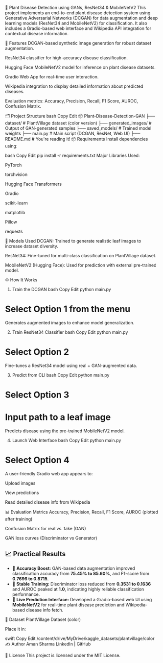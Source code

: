 🌿 Plant Disease Detection using GANs, ResNet34 & MobileNetV2
This project implements an end-to-end plant disease detection system using Generative Adversarial Networks (DCGAN) for data augmentation and deep learning models (ResNet34 and MobileNetV2) for classification. It also includes a Gradio-based web interface and Wikipedia API integration for contextual disease information.

🚀 Features
DCGAN-based synthetic image generation for robust dataset augmentation.

ResNet34 classifier for high-accuracy disease classification.

Hugging Face MobileNetV2 model for inference on plant disease datasets.

Gradio Web App for real-time user interaction.

Wikipedia integration to display detailed information about predicted diseases.

Evaluation metrics: Accuracy, Precision, Recall, F1 Score, AUROC, Confusion Matrix.

🗂️ Project Structure
bash
Copy
Edit
📦 Plant-Disease-Detection-GAN
├── dataset/                      # PlantVillage dataset (color version)
├── generated_images/            # Output of GAN-generated samples
├── saved_models/                # Trained model weights
├── main.py                      # Main script (DCGAN, ResNet, Web UI)
├── README.md                    # You're reading it!
📦 Requirements
Install dependencies using:

bash
Copy
Edit
pip install -r requirements.txt
Major Libraries Used:

PyTorch

torchvision

Hugging Face Transformers

Gradio

scikit-learn

matplotlib

Pillow

requests

🧠 Models Used
DCGAN: Trained to generate realistic leaf images to increase dataset diversity.

ResNet34: Fine-tuned for multi-class classification on PlantVillage dataset.

MobileNetV2 (Hugging Face): Used for prediction with external pre-trained model.

⚙️ How It Works
1. Train the DCGAN
bash
Copy
Edit
python main.py
# Select Option 1 from the menu
Generates augmented images to enhance model generalization.

2. Train ResNet34 Classifier
bash
Copy
Edit
python main.py
# Select Option 2
Fine-tunes a ResNet34 model using real + GAN-augmented data.

3. Predict from CLI
bash
Copy
Edit
python main.py
# Select Option 3
# Input path to a leaf image
Predicts disease using the pre-trained MobileNetV2 model.

4. Launch Web Interface
bash
Copy
Edit
python main.py
# Select Option 4
A user-friendly Gradio web app appears to:

Upload images

View predictions

Read detailed disease info from Wikipedia

📊 Evaluation Metrics
Accuracy, Precision, Recall, F1 Score, AUROC (plotted after training)

Confusion Matrix for real vs. fake (GAN)

GAN loss curves (Discriminator vs Generator)

## 📈 Practical Results

- 🚀 **Accuracy Boost:** GAN-based data augmentation improved classification accuracy from **75.45% to 85.60%**, and F1-score from **0.7696 to 0.8715**.
- 🧠 **Stable Training:** Discriminator loss reduced from **0.3531 to 0.1636** and AUROC peaked at **1.0**, indicating highly reliable classification performance.
- 🌿 **Live Prediction Interface:** Developed a Gradio-based web UI using **MobileNetV2** for real-time plant disease prediction and Wikipedia-based disease info fetch.


📌 Dataset
PlantVillage Dataset (color)

Place it in:

swift
Copy
Edit
/content/drive/MyDrive/kaggle_datasets/plantvillage/color
✍️ Author
Aman Sharma
LinkedIn | GitHub

📄 License
This project is licensed under the MIT License.
